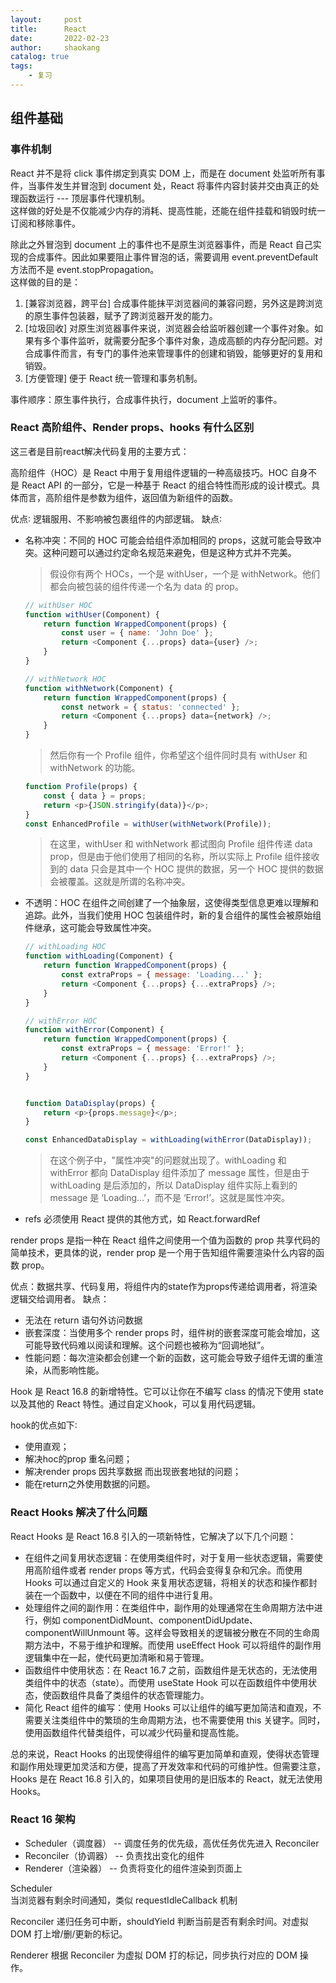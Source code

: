 ```yaml
---
layout:     post
title:      React
date:       2022-02-23
author:     shaokang
catalog: true
tags:
    - 复习
---
```


## 组件基础
### 事件机制
React 并不是将 click 事件绑定到真实 DOM 上，而是在 document 处监听所有事件，当事件发生并冒泡到 document 处，React 将事件内容封装并交由真正的处理函数运行 --- 顶层事件代理机制。  
这样做的好处是不仅能减少内存的消耗、提高性能，还能在组件挂载和销毁时统一订阅和移除事件。


除此之外冒泡到 document 上的事件也不是原生浏览器事件，而是 React 自己实现的合成事件。因此如果要阻止事件冒泡的话，需要调用 event.preventDefault 方法而不是 event.stopPropagation。   
这样做的目的是：
1. [兼容浏览器，跨平台] 合成事件能抹平浏览器间的兼容问题，另外这是跨浏览的原生事件包装器，赋予了跨浏览器开发的能力。
2. [垃圾回收] 对原生浏览器事件来说，浏览器会给监听器创建一个事件对象。如果有多个事件监听，就需要分配多个事件对象，造成高额的内存分配问题。对合成事件而言，有专门的事件池来管理事件的创建和销毁，能够更好的复用和销毁。
3. [方便管理] 便于 React 统一管理和事务机制。

事件顺序：原生事件执行，合成事件执行，document 上监听的事件。


### React 高阶组件、Render props、hooks 有什么区别
这三者是目前react解决代码复用的主要方式：

高阶组件（HOC）是 React 中用于复用组件逻辑的一种高级技巧。HOC 自身不是 React API 的一部分，它是一种基于 React 的组合特性而形成的设计模式。具体而言，高阶组件是参数为组件，返回值为新组件的函数。

优点∶ 逻辑服用、不影响被包裹组件的内部逻辑。 
缺点∶ 
* 名称冲突：不同的 HOC 可能会给组件添加相同的 props，这就可能会导致冲突。这种问题可以通过约定命名规范来避免，但是这种方式并不完美。
    > 假设你有两个 HOCs，一个是 withUser，一个是 withNetwork。他们都会向被包装的组件传递一个名为 data 的 prop。
    >
    ```js
    // withUser HOC
    function withUser(Component) {
        return function WrappedComponent(props) {
            const user = { name: 'John Doe' };
            return <Component {...props} data={user} />;
        }
    }

    // withNetwork HOC
    function withNetwork(Component) {
        return function WrappedComponent(props) {
            const network = { status: 'connected' };
            return <Component {...props} data={network} />;
        }
    }
    ```
    > 然后你有一个 Profile 组件，你希望这个组件同时具有 withUser 和 withNetwork 的功能。
    ```js
    function Profile(props) {
        const { data } = props;
        return <p>{JSON.stringify(data)}</p>;
    }
    const EnhancedProfile = withUser(withNetwork(Profile));
    ```

    > 在这里，withUser 和 withNetwork 都试图向 Profile 组件传递 data prop，但是由于他们使用了相同的名称，所以实际上 Profile 组件接收到的 data 只会是其中一个 HOC 提供的数据，另一个 HOC 提供的数据会被覆盖。这就是所谓的名称冲突。

* 不透明：HOC 在组件之间创建了一个抽象层，这使得类型信息更难以理解和追踪。此外，当我们使用 HOC 包装组件时，新的复合组件的属性会被原始组件继承，这可能会导致属性冲突。
    >
    ```js
    // withLoading HOC
    function withLoading(Component) {
        return function WrappedComponent(props) {
            const extraProps = { message: 'Loading...' };
            return <Component {...props} {...extraProps} />;
        }
    }

    // withError HOC
    function withError(Component) {
        return function WrappedComponent(props) {
            const extraProps = { message: 'Error!' };
            return <Component {...props} {...extraProps} />;
        }
    }


    function DataDisplay(props) {
        return <p>{props.message}</p>;
    }

    const EnhancedDataDisplay = withLoading(withError(DataDisplay));
    ```

    > 在这个例子中，"属性冲突"的问题就出现了。withLoading 和 withError 都向 DataDisplay 组件添加了 message 属性，但是由于 withLoading 是后添加的，所以 DataDisplay 组件实际上看到的 message 是 ‘Loading…’，而不是 ‘Error!’。这就是属性冲突。

* refs 必须使用 React 提供的其他方式，如 React.forwardRef

render props 是指一种在 React 组件之间使用一个值为函数的 prop 共享代码的简单技术，更具体的说，render prop 是一个用于告知组件需要渲染什么内容的函数 prop。

优点：数据共享、代码复用，将组件内的state作为props传递给调用者，将渲染逻辑交给调用者。 
缺点：
* 无法在 return 语句外访问数据
* 嵌套深度：当使用多个 render props 时，组件树的嵌套深度可能会增加，这可能导致代码难以阅读和理解。这个问题也被称为“回调地狱”。
* 性能问题：每次渲染都会创建一个新的函数，这可能会导致子组件无谓的重渲染，从而影响性能。

Hook 是 React 16.8 的新增特性。它可以让你在不编写 class 的情况下使用 state 以及其他的 React 特性。通过自定义hook，可以复用代码逻辑。

hook的优点如下∶ 
* 使用直观；
* 解决hoc的prop 重名问题；
* 解决render props 因共享数据 而出现嵌套地狱的问题；
* 能在return之外使用数据的问题。

### React Hooks 解决了什么问题
React Hooks 是 React 16.8 引入的一项新特性，它解决了以下几个问题：

* 在组件之间复用状态逻辑：在使用类组件时，对于复用一些状态逻辑，需要使用高阶组件或者 render props 等方式，代码会变得复杂和冗余。而使用 Hooks 可以通过自定义的 Hook 来复用状态逻辑，将相关的状态和操作都封装在一个函数中，以便在不同的组件中进行复用。
* 处理组件之间的副作用：在类组件中，副作用的处理通常在生命周期方法中进行，例如 componentDidMount、componentDidUpdate、componentWillUnmount 等。这样会导致相关的逻辑被分散在不同的生命周期方法中，不易于维护和理解。而使用 useEffect Hook 可以将组件的副作用逻辑集中在一起，使代码更加清晰和易于管理。
* 函数组件中使用状态：在 React 16.7 之前，函数组件是无状态的，无法使用类组件中的状态（state）。而使用 useState Hook 可以在函数组件中使用状态，使函数组件具备了类组件的状态管理能力。
* 简化 React 组件的编写：使用 Hooks 可以让组件的编写更加简洁和直观，不需要关注类组件中的繁琐的生命周期方法，也不需要使用 this 关键字。同时，使用函数组件代替类组件，可以减少代码量和提高性能。

总的来说，React Hooks 的出现使得组件的编写更加简单和直观，使得状态管理和副作用处理更加灵活和方便，提高了开发效率和代码的可维护性。但需要注意，Hooks 是在 React 16.8 引入的，如果项目使用的是旧版本的 React，就无法使用 Hooks。

### React 16 架构
* Scheduler（调度器） -- 调度任务的优先级，高优任务优先进入 Reconciler
* Reconciler（协调器） -- 负责找出变化的组件
* Renderer（渲染器） -- 负责将变化的组件渲染到页面上

Scheduler  
当浏览器有剩余时间通知，类似 requestIdleCallback 机制

Reconciler
递归任务可中断，shouldYield 判断当前是否有剩余时间。对虚拟 DOM 打上增/删/更新的标记。

Renderer
根据 Reconciler 为虚拟 DOM 打的标记，同步执行对应的 DOM 操作。
